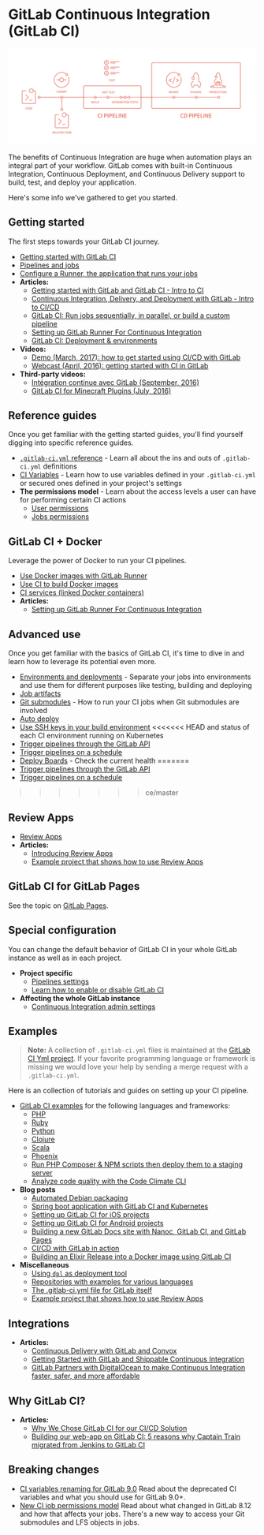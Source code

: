# GitLab Continuous Integration (GitLab CI)

![Pipeline graph](img/cicd_pipeline_infograph.png)

The benefits of Continuous Integration are huge when automation plays an
integral part of your workflow. GitLab comes with built-in Continuous
Integration, Continuous Deployment, and Continuous Delivery support to build,
test, and deploy your application.

Here's some info we've gathered to get you started.

## Getting started

The first steps towards your GitLab CI journey.

- [Getting started with GitLab CI](quick_start/README.md)
- [Pipelines and jobs](pipelines.md)
- [Configure a Runner, the application that runs your jobs](runners/README.md)
- **Articles:**
  - [Getting started with GitLab and GitLab CI - Intro to CI](https://about.gitlab.com/2015/12/14/getting-started-with-gitlab-and-gitlab-ci/)
  - [Continuous Integration, Delivery, and Deployment with GitLab - Intro to CI/CD](https://about.gitlab.com/2016/08/05/continuous-integration-delivery-and-deployment-with-gitlab/)
  - [GitLab CI: Run jobs sequentially, in parallel, or build a custom pipeline](https://about.gitlab.com/2016/07/29/the-basics-of-gitlab-ci/)
  - [Setting up GitLab Runner For Continuous Integration](https://about.gitlab.com/2016/03/01/gitlab-runner-with-docker/)
  - [GitLab CI: Deployment & environments](https://about.gitlab.com/2016/08/26/ci-deployment-and-environments/)
- **Videos:**
  - [Demo (March, 2017): how to get started using CI/CD with GitLab](https://about.gitlab.com/2017/03/13/ci-cd-demo/)
  - [Webcast (April, 2016): getting started with CI in GitLab](https://about.gitlab.com/2016/04/20/webcast-recording-and-slides-introduction-to-ci-in-gitlab/)
- **Third-party videos:**
  - [Intégration continue avec GitLab (September, 2016)](https://www.youtube.com/watch?v=URcMBXjIr24&t=13s)
  - [GitLab CI for Minecraft Plugins (July, 2016)](https://www.youtube.com/watch?v=Z4pcI9F8yf8)

## Reference guides

Once you get familiar with the getting started guides, you'll find yourself
digging into specific reference guides.

- [`.gitlab-ci.yml` reference](yaml/README.md) - Learn all about the ins and
  outs of `.gitlab-ci.yml` definitions
- [CI Variables](variables/README.md) - Learn how to use variables defined in
  your `.gitlab-ci.yml` or secured ones defined in your project's settings
- **The permissions model** - Learn about the access levels a user can have for
  performing certain CI actions
  - [User permissions](../user/permissions.md#gitlab-ci)
  - [Jobs permissions](../user/permissions.md#jobs-permissions)

## GitLab CI + Docker

Leverage the power of Docker to run your CI pipelines.

- [Use Docker images with GitLab Runner](docker/using_docker_images.md)
- [Use CI to build Docker images](docker/using_docker_build.md)
- [CI services (linked Docker containers)](services/README.md)
- **Articles:**
  - [Setting up GitLab Runner For Continuous Integration](https://about.gitlab.com/2016/03/01/gitlab-runner-with-docker/)

## Advanced use

Once you get familiar with the basics of GitLab CI, it's time to dive in and
learn how to leverage its potential even more.

- [Environments and deployments](environments.md) - Separate your jobs into
  environments and use them for different purposes like testing, building and
  deploying
- [Job artifacts](../user/project/pipelines/job_artifacts.md)
- [Git submodules](git_submodules.md) - How to run your CI jobs when Git
  submodules are involved
- [Auto deploy](autodeploy/index.md)
- [Use SSH keys in your build environment](ssh_keys/README.md)
<<<<<<< HEAD
  and status of each CI environment running on Kubernetes
- [Trigger pipelines through the GitLab API](triggers/README.md)
- [Trigger pipelines on a schedule](../user/project/pipelines/schedules.md)
- [Deploy Boards](../user/project/deploy_boards.md) - Check the current health
=======
- [Trigger pipelines through the GitLab API](triggers/README.md)
- [Trigger pipelines on a schedule](../user/project/pipelines/schedules.md)
>>>>>>> ce/master

## Review Apps

- [Review Apps](review_apps/index.md)
- **Articles:**
  - [Introducing Review Apps](https://about.gitlab.com/2016/11/22/introducing-review-apps/)
  - [Example project that shows how to use Review Apps](https://gitlab.com/gitlab-examples/review-apps-nginx/)

## GitLab CI for GitLab Pages

See the topic on [GitLab Pages](../user/project/pages/index.md).

## Special configuration

You can change the default behavior of GitLab CI in your whole GitLab instance
as well as in each project.

- **Project specific**
  - [Pipelines settings](../user/project/pipelines/settings.md)
  - [Learn how to enable or disable GitLab CI](enable_or_disable_ci.md)
- **Affecting the whole GitLab instance**
  - [Continuous Integration admin settings](../user/admin_area/settings/continuous_integration.md)

## Examples

>**Note:**
A collection of `.gitlab-ci.yml` files is maintained at the
[GitLab CI Yml project][gitlab-ci-templates].
If your favorite programming language or framework is missing we would love
your help by sending a merge request with a `.gitlab-ci.yml`.

Here is an collection of tutorials and guides on setting up your CI pipeline.

- [GitLab CI examples](examples/README.md) for the following languages and frameworks:
  - [PHP](examples/php.md)
  - [Ruby](examples/test-and-deploy-ruby-application-to-heroku.md)
  - [Python](examples/test-and-deploy-python-application-to-heroku.md)
  - [Clojure](examples/test-clojure-application.md)
  - [Scala](examples/test-scala-application.md)
  - [Phoenix](examples/test-phoenix-application.md)
  - [Run PHP Composer & NPM scripts then deploy them to a staging server](examples/deployment/composer-npm-deploy.md)
  - [Analyze code quality with the Code Climate CLI](examples/code_climate.md)
- **Blog posts**
  - [Automated Debian packaging](https://about.gitlab.com/2016/10/12/automated-debian-package-build-with-gitlab-ci/)
  - [Spring boot application with GitLab CI and Kubernetes](https://about.gitlab.com/2016/12/14/continuous-delivery-of-a-spring-boot-application-with-gitlab-ci-and-kubernetes/)
  - [Setting up GitLab CI for iOS projects](https://about.gitlab.com/2016/03/10/setting-up-gitlab-ci-for-ios-projects/)
  - [Setting up GitLab CI for Android projects](https://about.gitlab.com/2016/11/30/setting-up-gitlab-ci-for-android-projects/)
  - [Building a new GitLab Docs site with Nanoc, GitLab CI, and GitLab Pages](https://about.gitlab.com/2016/12/07/building-a-new-gitlab-docs-site-with-nanoc-gitlab-ci-and-gitlab-pages/)
  - [CI/CD with GitLab in action](https://about.gitlab.com/2017/03/13/ci-cd-demo/)
  - [Building an Elixir Release into a Docker image using GitLab CI](https://about.gitlab.com/2016/08/11/building-an-elixir-release-into-docker-image-using-gitlab-ci-part-1/)
- **Miscellaneous**
  - [Using `dpl` as deployment tool](examples/deployment/README.md)
  - [Repositories with examples for various languages](https://gitlab.com/groups/gitlab-examples)
  - [The .gitlab-ci.yml file for GitLab itself](https://gitlab.com/gitlab-org/gitlab-ce/blob/master/.gitlab-ci.yml)
  - [Example project that shows how to use Review Apps](https://gitlab.com/gitlab-examples/review-apps-nginx/)

## Integrations

- **Articles:**
  - [Continuous Delivery with GitLab and Convox](https://about.gitlab.com/2016/06/09/continuous-delivery-with-gitlab-and-convox/)
  - [Getting Started with GitLab and Shippable Continuous Integration](https://about.gitlab.com/2016/05/05/getting-started-gitlab-and-shippable/)
  - [GitLab Partners with DigitalOcean to make Continuous Integration faster, safer, and more affordable](https://about.gitlab.com/2016/04/19/gitlab-partners-with-digitalocean-to-make-continuous-integration-faster-safer-and-more-affordable/)

## Why GitLab CI?

- **Articles:**
  - [Why We Chose GitLab CI for our CI/CD Solution](https://about.gitlab.com/2016/10/17/gitlab-ci-oohlala/)
  - [Building our web-app on GitLab CI: 5 reasons why Captain Train migrated from Jenkins to GitLab CI](https://about.gitlab.com/2016/07/22/building-our-web-app-on-gitlab-ci/)

## Breaking changes

- [CI variables renaming for GitLab 9.0](variables/README.md#9-0-renaming) Read about the
  deprecated CI variables and what you should use for GitLab 9.0+.
- [New CI job permissions model](../user/project/new_ci_build_permissions_model.md)
  Read about what changed in GitLab 8.12 and how that affects your jobs.
  There's a new way to access your Git submodules and LFS objects in jobs.

[gitlab-ci-templates]: https://gitlab.com/gitlab-org/gitlab-ci-yml
